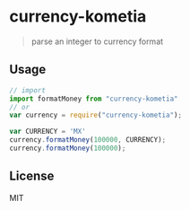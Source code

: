 # currency-kometia

> parse an integer to currency format

## Usage
```js
// import
import formatMoney from "currency-kometia"
// or
var currency = require("currency-kometia");

var CURRENCY = 'MX'
currency.formatMoney(100000, CURRENCY);
currency.formatMoney(100000);

```
## License
MIT
